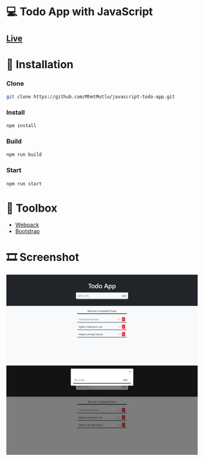 # 💻 Todo App with JavaScript

## <a href="https://inveon-todo-app.netlify.app/">Live</a>

# 📌 Installation

### Clone
   ```bash
   git clone https://github.com/MhmtMutlu/javascript-todo-app.git
   ```

### Install
   ```bash
   npm install
   ```

### Build
   ```bash
   npm run build
   ```

### Start
   ```bash
   npm run start
   ```

# 🧰 Toolbox

<ul style="list-style-type:disc">
   <li><a href="https://webpack.js.org/">Webpack</a></li>
   <li><a href="https://getbootstrap.com/">Bootstrap</a></li>
</ul>

# 🎞 Screenshot

![Proje Resmi](assets/screenshot1.png)
![Proje Resmi](assets/screenshot2.png)

